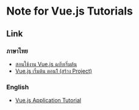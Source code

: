 Note for Vue.js Tutorials
===
## Link
### ภาษาไทย
- [สอนใช้งาน Vue.js ฉบับเริ่มต้น](https://devahoy.com/blog/2019/08/introduction-to-vuejs/)
- [Vue.js เริ่มต้น ตอน1 (สร้าง Project)](https://thiti.dev/blog/8447/)

### English
- [Vue.js Application Tutorial](https://matthiashager.com/complete-vuejs-application-tutorial)
<!--stackedit_data:
eyJoaXN0b3J5IjpbLTg1NzQ3OTI4MV19
-->